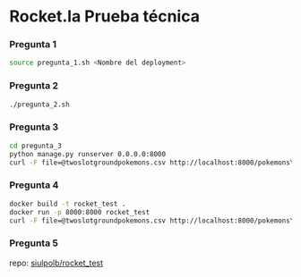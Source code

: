 # Rocket.la Prueba técnica

### Pregunta 1

```bash
source pregunta_1.sh <Nombre del deployment>
```

### Pregunta 2

```bash
./pregunta_2.sh
```

### Pregunta 3

```bash
cd pregunta_3
python manage.py runserver 0.0.0.0:8000
curl -F file=@twoslotgroundpokemons.csv http://localhost:8000/pokemons\?filter=sand
```

### Pregunta 4

```bash
docker build -t rocket_test .
docker run -p 8000:8000 rocket_test
curl -F file=@twoslotgroundpokemons.csv http://localhost:8000/pokemons\?filter=sand
```

### Pregunta 5

repo: [siulpolb/rocket_test](https://hub.docker.com/r/siulpolb/rocket_test)
